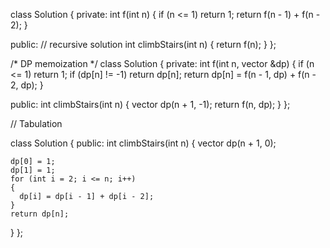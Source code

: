 

class Solution
{
private:
  int f(int n)
  {
    if (n <= 1)
      return 1;
    return f(n - 1) + f(n - 2);
  }

public:
  // recursive solution
  int climbStairs(int n)
  {
    return f(n);
  }
};

/* DP memoization  */
class Solution
{
private:
  int f(int n, vector<int> &dp)
  {
    if (n <= 1)
      return 1;
    if (dp[n] != -1)
      return dp[n];
    return dp[n] = f(n - 1, dp) + f(n - 2, dp);
  }

public:
  int climbStairs(int n)
  {
    vector<int> dp(n + 1, -1);
    return f(n, dp);
  }
};

//  Tabulation

class Solution
{
public:
  int climbStairs(int n)
  {
    vector<int> dp(n + 1, 0);

    dp[0] = 1;
    dp[1] = 1;
    for (int i = 2; i <= n; i++)
    {
      dp[i] = dp[i - 1] + dp[i - 2];
    }
    return dp[n];
  }
};